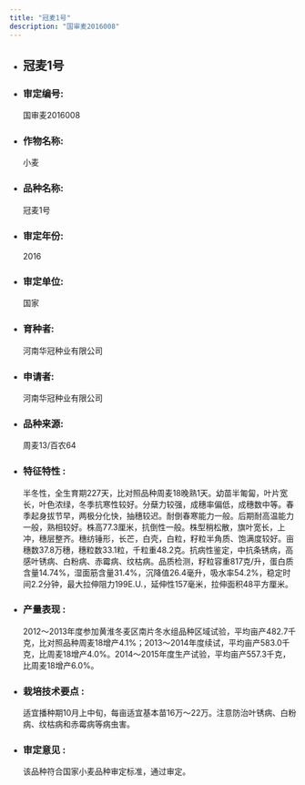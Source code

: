 ```yaml
---
title: "冠麦1号"
description: "国审麦2016008"
---
```

* ## 冠麦1号
* ###  审定编号:  
   国审麦2016008

*  ### 作物名称:  
   小麦

*   ###  品种名称: 
    冠麦1号

*   ### 审定年份: 
    2016

*   ### 审定单位:  
    国家

*   ### 育种者:  
    河南华冠种业有限公司

*   ### 申请者:  
    河南华冠种业有限公司

*   ### 品种来源:  
    周麦13/百农64

*   ### 特征特性 : 
    半冬性，全生育期227天，比对照品种周麦18晚熟1天。幼苗半匍匐，叶片宽长，叶色浓绿，冬季抗寒性较好。分蘖力较强，成穗率偏低，成穗数中等。春季起身拔节早，两极分化快，抽穗较迟。耐倒春寒能力一般。后期耐高温能力一般，熟相较好。株高77.3厘米，抗倒性一般。株型稍松散，旗叶宽长，上冲，穗层整齐。穗纺锤形，长芒，白壳，白粒，籽粒半角质、饱满度较好。亩穗数37.8万穗，穗粒数33.1粒，千粒重48.2克。抗病性鉴定，中抗条锈病，高感叶锈病、白粉病、赤霉病、纹枯病。品质检测，籽粒容重817克/升，蛋白质含量14.74%，湿面筋含量31.4%，沉降值26.4毫升，吸水率54.2%，稳定时间2.2分钟，最大拉伸阻力199E.U.，延伸性157毫米，拉伸面积48平方厘米。

*   ### 产量表现 : 
    2012～2013年度参加黄淮冬麦区南片冬水组品种区域试验，平均亩产482.7千克，比对照品种周麦18增产4.1%；2013～2014年度续试，平均亩产583.0千克，比周麦18增产4.0%。2014～2015年度生产试验，平均亩产557.3千克，比周麦18增产6.0%。

*   ### 栽培技术要点 : 
    适宜播种期10月上中旬，每亩适宜基本苗16万～22万。注意防治叶锈病、白粉病、纹枯病和赤霉病等病虫害。

*   ### 审定意见 : 
    该品种符合国家小麦品种审定标准，通过审定。
